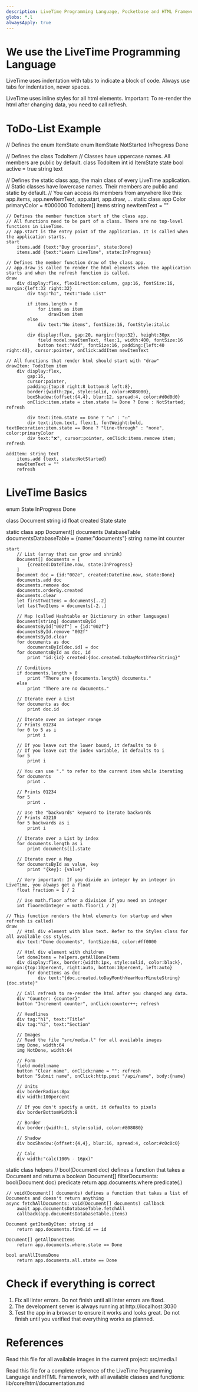 ```yaml
---
description: LiveTime Programming Language, Pocketbase and HTML Framework
globs: *.l
alwaysApply: true
---
```

# We use the LiveTime Programming Language
LiveTime uses indentation with tabs to indicate a block of code. Always use tabs for indentation, never spaces. 

LiveTime uses inline styles for all html elements. Important: To re-render the html after changing data, you need to call refresh.

# ToDo-List Example
// Defines the enum ItemState
enum ItemState
	NotStarted
	InProgress
	Done

// Defines the class TodoItem
// Classes have uppercase names. All members are public by default.
class TodoItem
	int id
	ItemState state
	bool active = true
	string text

// Defines the static class app, the main class of every LiveTime application.
// Static classes have lowercase names. Their members are public and static by default.
// You can access its members from anywhere like this: app.items, app.newItemText, app.start, app.draw, ...
static class app
	Color primaryColor = #000000
	TodoItem[] items
	string newItemText = ""

	// Defines the member function start of the class app. 
	// All functions need to be part of a class. There are no top-level functions in LiveTime.
	// app.start is the entry point of the application. It is called when the application starts.
	start
		items.add {text:"Buy groceries", state:Done}
		items.add {text:"Learn LiveTime", state:InProgress}

	// Defines the member function draw of the class app. 
	// app.draw is called to render the html elements when the application starts and when the refresh function is called.
	draw
		div display:flex, flexDirection:column, gap:16, fontSize:16, margin:{left:32 right:32}
			div tag:"h1", text:"Todo List"

			if items.length > 0
				for items as item
					drawItem item
			else
				div text:"No items", fontSize:16, fontStyle:italic

			div display:flex, gap:20, margin:{top:32}, height:30px
				field model:newItemText, flex:1, width:400, fontSize:16
				button text:"Add", fontSize:16, padding:{left:40 right:40}, cursor:pointer, onClick:addItem newItemText

	// All functions that render html should start with "draw"
	drawItem: TodoItem item
		div display:flex, 
			gap:16,
			cursor:pointer,
			padding:{top:8 right:8 bottom:8 left:8},
			border:{width:2px, style:solid, color:#808080},
			boxShadow:{offset:{4,4}, blur:12, spread:4, color:#d0d0d0}
			onClick:item.state = item.state != Done ? Done : NotStarted; refresh

			div text:item.state == Done ? "☑" : "☐"
			div text:item.text, flex:1, fontWeight:bold, textDecoration:item.state == Done ? "line-through" : "none", color:primaryColor
			div text:"❌", cursor:pointer, onClick:items.remove item; refresh

	addItem: string text
		items.add {text, state:NotStarted}
		newItemText = ""
		refresh

# LiveTime Basics
enum State
	InProgress
	Done

class Document
	string id
	float created
	State state

static class app
	Document[] documents
	DatabaseTable<Document> documentsDatabaseTable = {name:"documents"}
	string name
	int counter

	start
		// List (array that can grow and shrink)
		Document[] documents = [
			{created:DateTime.now, state:InProgress}
		]
		Document doc = {id:"002e", created:DateTime.now, state:Done}
		documents.add doc
		documents.remove doc
		documents.orderBy.created
		documents.clear
		let firstTwoItems = documents[..2]
		let lastTwoItems = documents[-2..]

		// Map (called Hashtable or Dictionary in other languages)
		Document[string] documentsById
		documentsById["002f"] = {id:"002f"}
		documentsById.remove "002f"
		documentsById.clear
		for documents as doc
			documentsById[doc.id] = doc
		for documentsById as doc, id
			print "id:{id} created:{doc.created.toDayMonthYearString}"

		// Conditions
		if documents.length > 0
			print "There are {documents.length} documents."
		else
			print "There are no documents."

		// Iterate over a List
		for documents as doc
			print doc.id

		// Iterate over an integer range
		// Prints 01234
		for 0 to 5 as i
			print i

		// If you leave out the lower bound, it defaults to 0
		// If you leave out the index variable, it defaults to i
		for 5
			print i

		// You can use "." to refer to the current item while iterating
		for documents
			print .

		// Prints 01234
		for 5
			print .
			
		// Use the "backwards" keyword to iterate backwards
		// Prints 43210
		for 5 backwards as i
			print i

		// Iterate over a List by index
		for documents.length as i
			print documents[i].state

		// Iterate over a Map
		for documentsById as value, key
			print "{key}: {value}"

		// Very important: If you divide an integer by an integer in LiveTime, you always get a float
		float fraction = 1 / 2

		// Use math.floor after a division if you need an integer
		int flooredInteger = math.floor(1 / 2)
		
	// This function renders the html elements (on startup and when refresh is called)
	draw
		// Html div element with blue text. Refer to the Styles class for all available css styles.
		div text:"Done documents", fontSize:64, color:#ff0000

		// Html div element with children
		let doneItems = helpers.getAllDoneItems
		div display:flex, border:{width:1px, style:solid, color:black}, margin:{top:10percent, right:auto, bottom:10percent, left:auto}
			for doneItems as doc
				div text:"{doc.created.toDayMonthYearHourMinuteString} {doc.state}"

		// Call refresh to re-render the html after you changed any data.
		div "Counter: {counter}"
		button "Increment counter", onClick:counter++; refresh
		
		// Headlines
		div tag:"h1", text:"Title"
		div tag:"h2", text:"Section"

		// Images
		// Read the file "src/media.l" for all available images 
		img Done, width:64
		img NotDone, width:64

		// Form
		field model:name
		button "Clear name", onClick:name = ""; refresh
		button "Submit name", onClick:http.post "/api/name", body:{name}

		// Units
		div borderRadius:8px
		div width:100percent

		// If you don't specify a unit, it defaults to pixels
		div borderBottomWidth:8

		// Border
		div border:{width:1, style:solid, color:#808080}

		// Shadow
		div boxShadow:{offset:{4,4}, blur:16, spread:4, color:#c0c0c0}

		// Calc
		div width:"calc(100% - 16px)"

static class helpers
	// bool(Document doc) defines a function that takes a Document and returns a boolean
	Document[] filterDocuments: bool(Document doc) predicate
		return app.documents.where predicate(.)

	// void(Document[] documents) defines a function that takes a list of Documents and doesn't return anything
	async fetchAllDocuments: void(Document[] documents) callback
		await app.documentsDatabaseTable.fetchAll
		callback(app.documentsDatabaseTable.items)

	Document getItemByItem: string id
		return app.documents.find.id == id

	Document[] getAllDoneItems
		return app.documents.where.state == Done

	bool areAllItemsDone
		return app.documents.all.state == Done

# Check if everything is correct
1. Fix all linter errors. Do not finish until all linter errors are fixed.
2. The development server is always running at http://localhost:3030
3. Test the app in a browser to ensure it works and looks great. Do not finish until you verified that everything works as planned.

# References
Read this file for all available images in the current project:
src/media.l

Read this file for a complete reference of the LiveTime Programming Language and HTML Framework, with all available classes and functions:
lib/core/html/documentation.md
